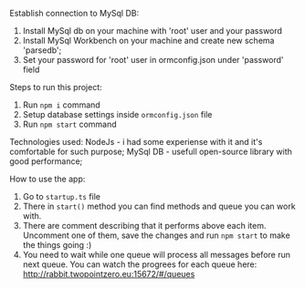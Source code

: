 Establish connection to MySql DB:

1. Install MySql db on your machine with 'root' user and your password
2. Install MySql Workbench on your machine and create new schema 'parsedb';
3. Set your password for 'root' user in ormconfig.json under 'password' field

Steps to run this project:

1. Run `npm i` command
2. Setup database settings inside `ormconfig.json` file
3. Run `npm start` command

Technologies used: 
    NodeJs - i had some experiense with it and it's comfortable for such purpose;
    MySql DB - usefull open-source library with good performance;

How to use the app:
1. Go to `startup.ts` file
2. There in `start()` method you can find methods and queue you can work with. 
3. There are comment describing that it performs above each item. Uncomment one of them, save the changes and run `npm start` to make the things going :)
4. You need to wait while one queue will process all messages before run next queue. You can watch the progrees for each queue here: http://rabbit.twopointzero.eu:15672/#/queues
